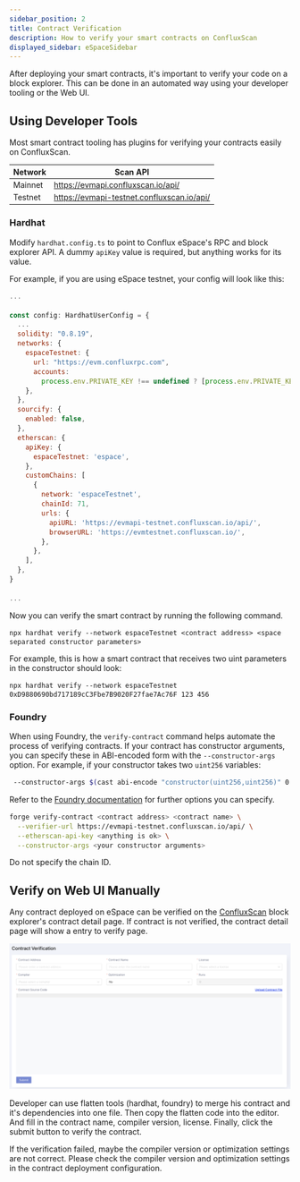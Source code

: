 ```yaml
---
sidebar_position: 2
title: Contract Verification
description: How to verify your smart contracts on ConfluxScan
displayed_sidebar: eSpaceSidebar
---
```


After deploying your smart contracts, it's important to verify your code on a block explorer. This can be done in an automated way using your developer tooling or the Web UI.

## Using Developer Tools

Most smart contract tooling has plugins for verifying your contracts easily on ConfluxScan. 

| Network    | Scan API |
| ---------- | ----------------------------- |
| Mainnet | https://evmapi.confluxscan.io/api/   |
| Testnet | https://evmapi-testnet.confluxscan.io/api/   |

### Hardhat

Modify `hardhat.config.ts` to point to Conflux eSpace's RPC and block explorer API. A dummy `apiKey` value is required, but anything works for its value. 

For example, if you are using eSpace testnet, your config will look like this:
```javascript
...

const config: HardhatUserConfig = {
  ...
  solidity: "0.8.19",
  networks: {
    espaceTestnet: {
      url: "https://evm.confluxrpc.com",
      accounts:
        process.env.PRIVATE_KEY !== undefined ? [process.env.PRIVATE_KEY] : [],
    },
  },
  sourcify: {
    enabled: false,
  },
  etherscan: {
    apiKey: {
      espaceTestnet: 'espace',
    },
    customChains: [
      {
        network: 'espaceTestnet',
        chainId: 71,
        urls: {
          apiURL: 'https://evmapi-testnet.confluxscan.io/api/',
          browserURL: 'https://evmtestnet.confluxscan.io/',
        },
      },
    ],
  },
}

...
```

Now you can verify the smart contract by running the following command.

```solidity
npx hardhat verify --network espaceTestnet <contract address> <space separated constructor parameters>
```

For example, this is how a smart contract that receives two uint parameters in the constructor should look:

```solidity
npx hardhat verify --network espaceTestnet 0xD9880690bd717189cC3Fbe7B9020F27fae7Ac76F 123 456
```

### Foundry

When using Foundry, the `verify-contract` command helps automate the process of verifying contracts. If your contract has constructor arguments, you can specify these in ABI-encoded form with the `--constructor-args` option. For example, if your constructor takes two `uint256` variables:
```bash
 --constructor-args $(cast abi-encode "constructor(uint256,uint256)" 0 7)
```

Refer to the [Foundry documentation](https://book.getfoundry.sh/reference/forge/forge-verify-contract) for further options you can specify.


```bash
forge verify-contract <contract address> <contract name> \
  --verifier-url https://evmapi-testnet.confluxscan.io/api/ \
  --etherscan-api-key <anything is ok> \
  --constructor-args <your constructor arguments>
```
<Aside type="caution" title="Caution">
  Do not specify the chain ID.
</Aside>

## Verify on Web UI Manually

Any contract deployed on eSpace can be verified on the [ConfluxScan](https://evm.confluxscan.net/) block explorer's contract detail page. If contract is not verified, the contract detail page will show a entry to verify page.

![](./img/contract-verify-submit.png)

Developer can use flatten tools (hardhat, foundry) to merge his contract and it's dependencies into one file. Then copy the flatten code into the editor. And fill in the contract name, compiler version, license. Finally, click the submit button to verify the contract.

If the verification failed, maybe the compiler version or optimization settings are not correct. Please check the compiler version and optimization settings in the contract deployment configuration.
